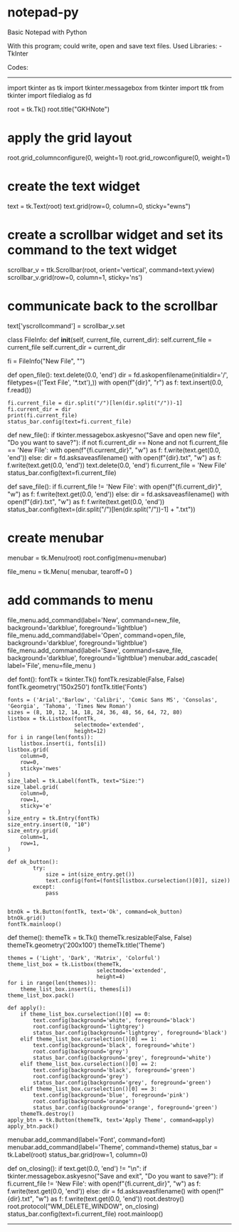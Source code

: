 # notepad-py
Basic Notepad with Python

With this program; could write, open and save text files.
Used Libraries:
-TkInter

Codes:
***********************************************************************************************************************************************************************
import tkinter as tk
import tkinter.messagebox
from tkinter import ttk
from tkinter import filedialog as fd

root = tk.Tk()
root.title("GKHNote")

# apply the grid layout
root.grid_columnconfigure(0, weight=1)
root.grid_rowconfigure(0, weight=1)

# create the text widget
text = tk.Text(root)
text.grid(row=0, column=0, sticky="ewns")

# create a scrollbar widget and set its command to the text widget
scrollbar_v = ttk.Scrollbar(root, orient='vertical', command=text.yview)
scrollbar_v.grid(row=0, column=1, sticky='ns')

#  communicate back to the scrollbar
text['yscrollcommand'] = scrollbar_v.set


class FileInfo:
    def __init__(self, current_file, current_dir):
        self.current_file = current_file
        self.current_dir = current_dir


fi = FileInfo("New File", "")


def open_file():
    text.delete(0.0, 'end')
    dir = fd.askopenfilename(initialdir='/',
                             filetypes=(('Text File', '*.txt'),))
    with open(f"{dir}", "r") as f:
        text.insert(0.0, f.read())

    fi.current_file = dir.split("/")[len(dir.split("/"))-1]
    fi.current_dir = dir
    print(fi.current_file)
    status_bar.config(text=fi.current_file)


def new_file():
    if tkinter.messagebox.askyesno("Save and open new file", "Do you want to save?"):
        if not fi.current_dir == None and not fi.current_file == 'New File':
            with open(f"{fi.current_dir}", "w") as f:
                f.write(text.get(0.0, 'end'))
        else:
            dir = fd.asksaveasfilename()
            with open(f"{dir}.txt", "w") as f:
                f.write(text.get(0.0, 'end'))
    text.delete(0.0, 'end')
    fi.current_file = 'New File'
    status_bar.config(text=fi.current_file)

def save_file():
    if fi.current_file != 'New File':
        with open(f"{fi.current_dir}", "w") as f:
            f.write(text.get(0.0, 'end'))
    else:
        dir = fd.asksaveasfilename()
        with open(f"{dir}.txt", "w") as f:
            f.write(text.get(0.0, 'end'))
        status_bar.config(text=(dir.split("/")[len(dir.split("/"))-1] + ".txt"))


# create menubar
menubar = tk.Menu(root)
root.config(menu=menubar)

file_menu = tk.Menu(
    menubar,
    tearoff=0
)

# add commands to menu
file_menu.add_command(label='New', command=new_file, background='darkblue', foreground='lightblue')
file_menu.add_command(label='Open', command=open_file, background='darkblue', foreground='lightblue')
file_menu.add_command(label='Save', command=save_file, background='darkblue', foreground='lightblue')
menubar.add_cascade(
    label='File',
    menu=file_menu
)

def font():
    fontTk = tkinter.Tk()
    fontTk.resizable(False, False)
    fontTk.geometry('150x250')
    fontTk.title('Fonts')

    fonts = ('Arial','Barlow', 'Calibri', 'Comic Sans MS', 'Consolas', 'Georgia', 'Tahoma', 'Times New Roman')
    sizes = (8, 10, 12, 14, 18, 24, 36, 48, 56, 64, 72, 80)
    listbox = tk.Listbox(fontTk,
                         selectmode='extended',
                         height=12)
    for i in range(len(fonts)):
        listbox.insert(i, fonts[i])
    listbox.grid(
        column=0,
        row=0,
        sticky='nwes'
    )
    size_label = tk.Label(fontTk, text="Size:")
    size_label.grid(
        column=0,
        row=1,
        sticky='e'
    )
    size_entry = tk.Entry(fontTk)
    size_entry.insert(0, "10")
    size_entry.grid(
        column=1,
        row=1,
    )

    def ok_button():
            try:
                size = int(size_entry.get())
                text.config(font=(fonts[listbox.curselection()[0]], size))
            except:
                pass


    btnOk = tk.Button(fontTk, text='Ok', command=ok_button)
    btnOk.grid()
    fontTk.mainloop()


def theme():
    themeTk = tk.Tk()
    themeTk.resizable(False, False)
    themeTk.geometry('200x100')
    themeTk.title('Theme')

    themes = ('Light', 'Dark', 'Matrix', 'Colorful')
    theme_list_box = tk.Listbox(themeTk,
                                selectmode='extended',
                                height=4)
    for i in range(len(themes)):
        theme_list_box.insert(i, themes[i])
    theme_list_box.pack()

    def apply():
        if theme_list_box.curselection()[0] == 0:
            text.config(background='white', foreground='black')
            root.config(background='lightgrey')
            status_bar.config(background='lightgrey', foreground='black')
        elif theme_list_box.curselection()[0] == 1:
            text.config(background='black', foreground='white')
            root.config(background='grey')
            status_bar.config(background='grey', foreground='white')
        elif theme_list_box.curselection()[0] == 2:
            text.config(background='black', foreground='green')
            root.config(background='grey')
            status_bar.config(background='grey', foreground='green')
        elif theme_list_box.curselection()[0] == 3:
            text.config(background='blue', foreground='pink')
            root.config(background='orange')
            status_bar.config(background='orange', foreground='green')
        themeTk.destroy()
    apply_btn = tk.Button(themeTk, text='Apply Theme', command=apply)
    apply_btn.pack()


menubar.add_command(label='Font', command=font)
menubar.add_command(label='Theme', command=theme)
status_bar = tk.Label(root)
status_bar.grid(row=1, column=0)

def on_closing():
    if text.get(0.0, 'end') != "\n":
        if tkinter.messagebox.askyesno("Save and exit", "Do you want to save?"):
            if fi.current_file != 'New File':
                with open(f"{fi.current_dir}", "w") as f:
                    f.write(text.get(0.0, 'end'))
            else:
                dir = fd.asksaveasfilename()
                with open(f"{dir}.txt", "w") as f:
                    f.write(text.get(0.0, 'end'))
    root.destroy()
root.protocol("WM_DELETE_WINDOW", on_closing)
status_bar.config(text=fi.current_file)
root.mainloop()
***********************************************************************************************************************************************************************
